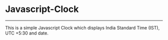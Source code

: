 # Javascript-Clock
- - - -

This is a simple Javascript Clock which displays India Standard Time (IST), UTC +5:30 and date.
